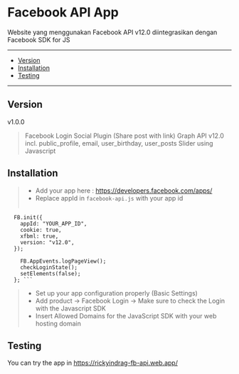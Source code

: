 # Facebook API App
Website yang menggunakan Facebook API v12.0 diintegrasikan dengan Facebook SDK for JS

----
- [Version](#version)
- [Installation](#installation)
- [Testing](#testing)
----


## Version
v1.0.0
> Facebook Login
> Social Plugin (Share post with link)
> Graph API v12.0 incl. public_profile, email, user_birthday, user_posts
> Slider using Javascript

## Installation
>- Add your app here : https://developers.facebook.com/apps/
>- Replace appId in `facebook-api.js` with your app id
> ```window.fbAsyncInit = function () {
      FB.init({
        appId: "YOUR_APP_ID",
        cookie: true,
        xfbml: true,
        version: "v12.0",
      });

        FB.AppEvents.logPageView();
        checkLoginState();
        setElements(false);
      }; ```
>- Set up your app configuration properly (Basic Settings)
>- Add product -> Facebook Login -> Make sure to check the Login with the Javascript SDK 
>- Insert Allowed Domains for the JavaScript SDK with your web hosting domain

## Testing
You can try the app in https://rickyindrag-fb-api.web.app/
